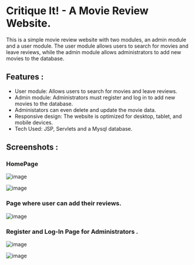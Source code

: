 # Critique It! - A Movie Review Website.

This is a simple movie review website with two modules, an admin module and a user module.
The user module allows users to search for movies and leave reviews, while the admin module allows administrators to add new movies to the database.

## Features :

- User module: Allows users to search for movies and leave reviews.
- Admin module: Administrators must register and log in to add new movies to the database.
- Administators can even delete and update the movie data.
- Responsive design: The website is optimized for desktop, tablet, and mobile devices.
- Tech Used: JSP, Servlets and a Mysql database.

## Screenshots :

### HomePage

![image](https://user-images.githubusercontent.com/115368249/236808176-6277e36d-9201-4f8c-b625-e597762d2731.png)

![image](https://user-images.githubusercontent.com/115368249/236808470-5407807c-d39b-4ac1-81ff-92c4da18c8ac.png)


### Page where user can add their reviews.

![image](https://user-images.githubusercontent.com/115368249/236809126-2e8dc0ff-6dba-42cb-b4b0-fff5c31a49a0.png)

### Register and Log-In Page for Administrators .

![image](https://user-images.githubusercontent.com/115368249/236809681-2c0def12-e07a-451f-8f2a-98cc20a674b5.png)


![image](https://user-images.githubusercontent.com/115368249/236809425-24db8c32-11e5-46d4-bf8e-38ad33ff8ea2.png)
